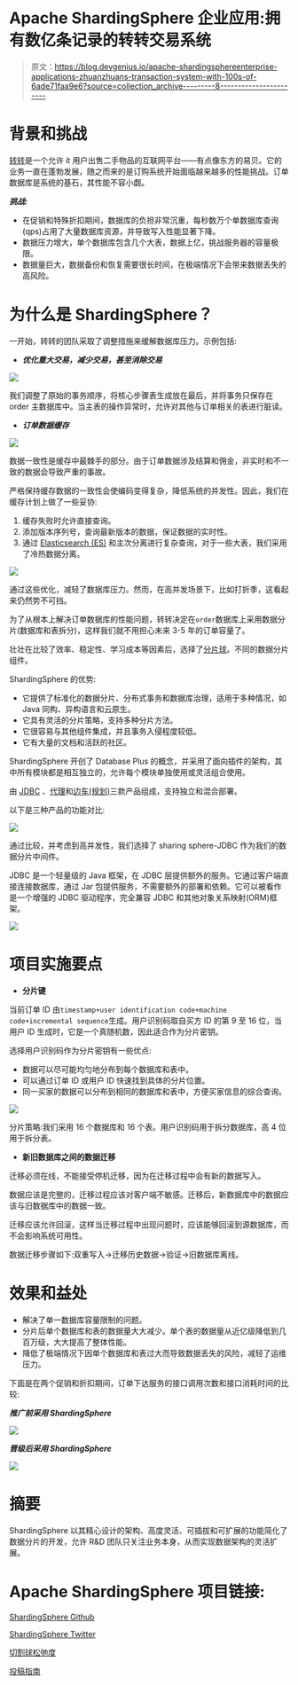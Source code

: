 # Apache ShardingSphere 企业应用:拥有数亿条记录的转转交易系统

> 原文：<https://blog.devgenius.io/apache-shardingsphereenterprise-applications-zhuanzhuans-transaction-system-with-100s-of-6ade71faa9e6?source=collection_archive---------8----------------------->

# 背景和挑战

[转转](https://www.zhuanzhuan.com/index.html)是一个允许 it 用户出售二手物品的互联网平台——有点像东方的易贝。它的业务一直在蓬勃发展，随之而来的是订购系统开始面临越来越多的性能挑战。订单数据库是系统的基石，其性能不容小觑。

***挑战:***

*   在促销和特殊折扣期间，数据库的负担非常沉重，每秒数万个单数据库查询(qps)占用了大量数据库资源，并导致写入性能显著下降。
*   数据压力增大，单个数据库包含几个大表，数据上亿，挑战服务器的容量极限。
*   数据量巨大，数据备份和恢复需要很长时间，在极端情况下会带来数据丢失的高风险。

# 为什么是 ShardingSphere？

一开始，转转的团队采取了调整措施来缓解数据库压力。示例包括:

*   ***优化重大交易，减少交易，甚至消除交易***

![](img/a3e6e5cf55f9f60fd9f81ac3d44e4462.png)

我们调整了原始的事务顺序，将核心步骤表生成放在最后，并将事务只保存在 order 主数据库中。当主表的操作异常时，允许对其他与订单相关的表进行脏读。

*   ***订单数据缓存***

![](img/18cbaf42b77c80ab40bb9dd4ad8b1a9a.png)

数据一致性是缓存中最棘手的部分。由于订单数据涉及结算和佣金，非实时和不一致的数据会导致严重的事故。

严格保持缓存数据的一致性会使编码变得复杂，降低系统的并发性。因此，我们在缓存计划上做了一些妥协:

1.  缓存失败时允许直接查询。
2.  添加版本序列号，查询最新版本的数据，保证数据的实时性。
3.  通过 [Elasticsearch (ES)](https://www.elastic.co) 和主次分离进行复杂查询，对于一些大表，我们采用了冷热数据分离。

![](img/a38453512a06f56de45c525e5b12ed3f.png)

通过这些优化，减轻了数据库压力。然而，在高并发场景下，比如打折季，这看起来仍然势不可挡。

为了从根本上解决订单数据库的性能问题，转转决定在`order`数据库上采用数据分片(数据库和表拆分)，这样我们就不用担心未来 3-5 年的订单容量了。

壮壮在比较了效率、稳定性、学习成本等因素后，选择了[分片球](https://shardingsphere.apache.org)。不同的数据分片组件。

ShardingSphere 的优势:

*   它提供了标准化的数据分片、分布式事务和数据库治理，适用于多种情况，如 Java 同构、异构语言和云原生。
*   它具有灵活的分片策略，支持多种分片方法。
*   它很容易与其他组件集成，并且事务入侵程度较低。
*   它有大量的文档和活跃的社区。

ShardingSphere 开创了 Database Plus 的概念，并采用了面向插件的架构，其中所有模块都是相互独立的，允许每个模块单独使用或灵活组合使用。

由 [JDBC](https://shardingsphere.apache.org) 、[代理](https://shardingsphere.apache.org/document/current/en/overview/#shardingsphere-proxy)和[边车(规划)](https://shardingsphere.apache.org/document/current/en/overview/#shardingsphere-sidecartodo)三款产品组成，支持独立和混合部署。

以下是三种产品的功能对比:

![](img/ffe286f8851142a1dc8702ddb349faea.png)

通过比较，并考虑到高并发性，我们选择了 sharing sphere-JDBC 作为我们的数据分片中间件。

JDBC 是一个轻量级的 Java 框架，在 JDBC 层提供额外的服务。它通过客户端直接连接数据库，通过 Jar 包提供服务，不需要额外的部署和依赖。它可以被看作是一个增强的 JDBC 驱动程序，完全兼容 JDBC 和其他对象关系映射(ORM)框架。

![](img/50ccfd5aae5739cf1a61b9760306ce3d.png)

# 项目实施要点

*   **分片键**

当前订单 ID 由`timestamp+user identification code+machine code+incremental sequence`生成。用户识别码取自买方 ID 的第 9 至 16 位，当用户 ID 生成时，它是一个真随机数，因此适合作为分片密钥。

选择用户识别码作为分片密钥有一些优点:

*   数据可以尽可能均匀地分布到每个数据库和表中。
*   可以通过订单 ID 或用户 ID 快速找到具体的分片位置。
*   同一买家的数据可以分布到相同的数据库和表中，方便买家信息的综合查询。

![](img/c600722b205320626a24888c58e730da.png)

分片策略:我们采用 16 个数据库和 16 个表。用户识别码用于拆分数据库，高 4 位用于拆分表。

*   **新旧数据库之间的数据迁移**

迁移必须在线，不能接受停机迁移，因为在迁移过程中会有新的数据写入。

数据应该是完整的，迁移过程应该对客户端不敏感。迁移后，新数据库中的数据应该与旧数据库中的数据一致。

迁移应该允许回滚，这样当迁移过程中出现问题时，应该能够回滚到源数据库，而不会影响系统可用性。

数据迁移步骤如下:双重写入->迁移历史数据->验证->旧数据库离线。

# 效果和益处

*   解决了单一数据库容量限制的问题。
*   分片后单个数据库和表的数据量大大减少。单个表的数据量从近亿级降低到几百万级，大大提高了整体性能。
*   降低了极端情况下因单个数据库和表过大而导致数据丢失的风险，减轻了运维压力。

下面是在两个促销和折扣期间，订单下达服务的接口调用次数和接口消耗时间的比较:

***推广前采用 ShardingSphere***

![](img/234a9356357d87cbaa9cce7ed5920ef6.png)

***晋级后采用 ShardingSphere***

![](img/bf89f0be6bbea030a1f48a04be81d3bb.png)

# 摘要

ShardingSphere 以其精心设计的架构、高度灵活、可插拔和可扩展的功能简化了数据分片的开发，允许 R&D 团队只关注业务本身，从而实现数据架构的灵活扩展。

# Apache ShardingSphere 项目链接:

[ShardingSphere Github](https://github.com/apache/shardingsphere/issues?page=1&q=is%3Aopen+is%3Aissue+label%3A%22project%3A+OpenForce+2022%22)

[ShardingSphere Twitter](https://twitter.com/ShardingSphere)

[切割球松弛度](https://join.slack.com/t/apacheshardingsphere/shared_invite/zt-sbdde7ie-SjDqo9~I4rYcR18bq0SYTg)

[投稿指南](https://shardingsphere.apache.org/community/cn/contribute/)